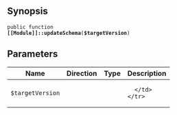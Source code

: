 ## Synopsis

<code>public function <b>[[Module]]::updateSchema</b>(<b>$targetVersion</b>)</code>

## Parameters

<table>
  <thead>
    <tr>
      <th>Name</th>
      <th>Direction</th>
      <th>Type</th>
      <th>Description</th>
    </tr>
  </thead>
  <tbody>
    <tr>
      <td><code>$targetVersion</code>
      <td><i></i></td>
      <td></td>
      <td>

      </td>
    </tr>
  </tbody>
</table>

